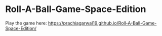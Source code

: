 # Roll-A-Ball-Game-Space-Edition
Play the game here: https://prachiagarwal19.github.io/Roll-A-Ball-Game-Space-Edition/

